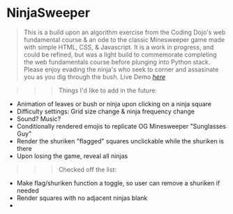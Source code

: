 # NinjaSweeper

>This is a build upon an algorithm exercise from the Coding Dojo's web fundamental course & an ode to the classic Minesweeper game made with simple HTML, CSS, & Javascript. It is a work in progress, and could be refined, but was a light build to commemorate completing the web fundamentals course before plunging into Python stack. Please enjoy evading the ninja's who seek to corner and assasinate you as you dig through the bush. Live Demo [_here_](https://coren-frankel.github.io/NinjaSweeper/)

>>>Things I'd like to add in the future:
* Animation of leaves or bush or ninja upon clicking on a ninja square
* Difficulty settings: Grid size change & ninja frequency change 
* Sound? Music?
* Conditionally rendered emojis to replicate OG Minesweeper "Sunglasses Guy"
* Render the shuriken "flagged" squares unclickable while the shuriken is there
* Upon losing the game, reveal all ninjas

>>>Checked off the list:
+ Make flag/shuriken function a toggle, so user can remove a shuriken if needed
+ Render squares with no adjacent ninjas blank
+ 
